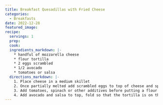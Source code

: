 ```yaml
---
title: Breakfast Quesadillas with Fried Cheese
categories:
  - Breakfasts
date: 2022-12-28
featured_image:
recipe:
  servings: 1
  prep:
  cook:
  ingredients_markdown: |-
    * handful of mozzarella cheese
    * flour tortilla
    * 2 eggs scrambled
    * 1/2 avocado
    * tomatoes or salsa
  directions_markdown: |-
    1. Place cheese in a medium skillet
    2. Once partially melted add scrambled eggs to top of cheese and spread throughout pan. 
    3. Add tomatoes, spinach or other additives before putting a flour tortilla on top and flip
    4. Add avocado and salsa to top, fold so that the tortilla is on the out side and serve
---
```

